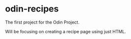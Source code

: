 # odin-recipes

The first project for the Odin Project.

Will be focusing on creating a recipe page using just HTML.